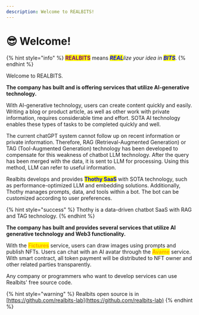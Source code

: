 ```yaml
---
description: Welcome to REALBITS!
---
```


# 😎 Welcome!

{% hint style="info" %}
<mark style="color:purple;">**REALBITS**</mark> means _<mark style="color:blue;">**REAL**</mark>lize your idea in <mark style="color:blue;">**BITS**</mark>_.
{% endhint %}

Welcome to REALBITS.

**The company has built and is offering services that utilize AI-generative technology.**

With AI-generative technology, users can create content quickly and easily. Writing a blog or product article, as well as other work with private information, requires considerable time and effort. SOTA AI technology enables these types of tasks to be completed quickly and well.

The current chatGPT system cannot follow up on recent information or private information. Therefore, RAG (Retrieval-Augmented Generation) or TAG (Tool-Augmented Generation) technology has been developed to compensate for this weakness of chatbot LLM technology. After the query has been merged with the data, it is sent to LLM for processing. Using this method, LLM can refer to useful information.

Realbits develops and provides <mark style="color:blue;">**Thothy SaaS**</mark> with SOTA technology, such as performance-optimized LLM and embedding solutions. Additionally, Thothy manages prompts, data, and tools within a bot. The bot can be customized according to user preferences.

{% hint style="success" %}
Thothy is a data-driven chatbot SaaS with RAG and TAG technology.
{% endhint %}

**The company has built and provides several services that utilize AI generative technology and Web3 functionality.**

With the <mark style="color:orange;">**Fictures**</mark> service, users can draw images using prompts and publish NFTs. Users can chat with an AI avatar through the <mark style="color:orange;">**Avame**</mark> service. With smart contract, all token payment will be distributed to NFT owner and other related parties transparently.

Any company or programmers who want to develop services can use Realbits' free source code.

{% hint style="warning" %}
Realbits open source is in [https://github.com/realbits-lab](https://github.com/realbits-lab)
{% endhint %}

